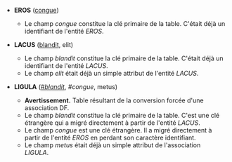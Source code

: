 - **EROS** (<ins>congue</ins>)
  - Le champ _congue_ constitue la clé primaire de la table. C'était déjà un identifiant de l'entité _EROS_.

- **LACUS** (<ins>blandit</ins>, elit)
  - Le champ _blandit_ constitue la clé primaire de la table. C'était déjà un identifiant de l'entité _LACUS_.
  - Le champ _elit_ était déjà un simple attribut de l'entité _LACUS_.

- **LIGULA** (<ins>_#blandit_</ins>, _#congue_, metus)
  - **Avertissement.** Table résultant de la conversion forcée d'une association DF.
  - Le champ _blandit_ constitue la clé primaire de la table. C'est une clé étrangère qui a migré directement à partir de l'entité _LACUS_.
  - Le champ _congue_ est une clé étrangère. Il a migré directement à partir de l'entité _EROS_ en perdant son caractère identifiant.
  - Le champ _metus_ était déjà un simple attribut de l'association _LIGULA_.
